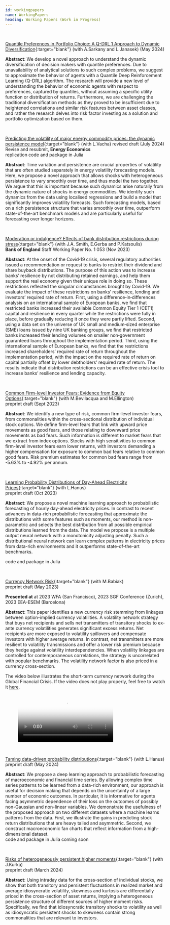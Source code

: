 ```yaml
---
id: workingpapers
name: WorkingPapers
heading: Working Papers (Work in Progress)
---
```


<!--- USAGE: JUST FILL AND ADD THIS

[NAZEV](LINK){:target="blank"} (with COAUTHORS)<br/>
**JOURNALNAME** (YEAR), CITATION, <a href="LINKDOI" target="blank"><i class="ai ai-doi ai"></i></a>
code and package <a href="LINKCODE" target="blank"><i class="fas fa-keyboard"></i></a>
<br/>
-->

<br/>

[Quantile Preferences in Portfolio Choice: A Q-DRL 1 Approach to Dynamic Diversification](https://ideas.repec.org/p/fau/wpaper/wp2024_21.html){:target="blank"} (with A.Sarkany and L.Janasek) (May 2024)<br/>

**Abstract**: We develop a novel approach to understand the dynamic diversification of decision makers with quantile preferences. Due to unavailability of analytical solutions to such complex problems, we suggest to approximate the behavior of agents with a Quantile Deep Reinforcement Learning (Q-DRL) algorithm. The research will provide a new level of understanding the behavior of economic agents with respect to preferences, captured by quantiles, without assuming a specific utility function or distribution of returns. Furthermore, we are challenging the traditional diversification methods as they proved to be insufficient due to heightened correlations and similar risk features between asset classes, and rather the research delves into risk factor investing as a solution and portfolio optimization based on them.

<br/>

[Predicting the volatility of major energy commodity prices: the dynamic persistence model](https://ideas.repec.org/p/arx/papers/2402.01354.html){:target="blank"} (with L.Vacha) revised draft (July 2024)<br/>Revise and resubmit, **Energy Economics**<br/>
replication code and package in Julia <a href="https://github.com/barunik/tvPersistence.jl" target="blank"><i class="fas fa-keyboard"></i></a><br/>

**Abstract**: Time variation and persistence are crucial properties of volatility that are often studied separately in energy volatility forecasting models. Here, we propose a novel approach that allows shocks with heterogeneous persistence to vary smoothly over time, and thus model the two together. We argue that this is important because such dynamics arise naturally from the dynamic nature of shocks in energy commodities. We identify such dynamics from the data using localised regressions and build a model that significantly improves volatility forecasts. Such forecasting models, based on a rich persistence structure that varies smoothly over time, outperform state-of-the-art benchmark models and are particularly useful for forecasting over longer horizons.

<br/>

[Moderation or indulgence? Effects of bank distribution restrictions during stress](https://ideas.repec.org/p/boe/boeewp/1053.html){:target="blank"} (with J.A. Smith, E.Gerba and P.Katsoulis)<br/>
**Bank of England** Staff Working Paper No. 1 053 (Nov 2023)<br/>

**Abstract**: At the onset of the Covid‑19 crisis, several regulatory authorities issued a recommendation or request to banks to restrict their dividend and share buyback distributions. The purpose of this action was to increase banks’ resilience by not distributing retained earnings, and help them support the real economy given their unique role in doing so. These restrictions reflected the singular circumstances brought by Covid‑19. We evaluate the impact of these restrictions on banks’ resilience, lending and investors’ required rate of return. First, using a difference‑in‑differences analysis on an international sample of European banks, we find that restricted banks increased their available Common Equity Tier 1 (CET1) capital and resilience in every quarter while the restrictions were fully in place, before gradually reducing it once they were partly lifted. Second, using a data set on the universe of UK small and medium‑sized enterprise (SME) loans issued by nine UK banking groups, we find that restricted banks increased their lending volumes on smaller non‑government guaranteed loans throughout the implementation period. Third, using the international sample of European banks, we find that the restrictions increased shareholders’ required rate of return throughout the implementation period, with the impact on the required rate of return on capital partially offset by lower debtholders’ required rate of return. The results indicate that distribution restrictions can be an effective crisis tool to increase banks’ resilience and lending capacity.

<br/>

[Common Firm-level Investor Fears: Evidence from Equity Options](https://ideas.repec.org/p/arx/papers/2309.03968.html){:target="blank"} (with M.Bevilacqua and M.Ellington)<br/>
preprint draft (Sept 2023)<br/>

**Abstract**: We identify a new type of risk, common firm-level investor fears, from commonalities within the cross-sectional distribution of individual stock options. We define firm-level fears that link with upward price movements as good fears, and those relating to downward price movements as bad fears.  Such information is different to market fears that we extract from index options. Stocks with high sensitivities to common firm-level investor fears earn lower returns, with investors demanding a higher compensation for exposure to common bad fears relative to common good fears. Risk premium estimates for common bad fears range from -5.63% to -4.92% per annum.

<br/>


[Learning Probability Distributions of Day-Ahead Electricity Prices](https://ideas.repec.org/p/arx/papers/2310.02867.html){:target="blank"} (with L.Hanus)<br/>
preprint draft (Oct 2023)<br/>

**Abstract**: We propose a novel machine learning approach to probabilistic forecasting of hourly day-ahead electricity prices. In contrast to recent advances in data-rich probabilistic forecasting that approximate the distributions with some features such as moments, our method is non-parametric and selects the best distribution from all possible empirical distributions learned from the data. The model we propose is a multiple output neural network with a monotonicity adjusting penalty. Such a distributional neural network can learn complex patterns in electricity prices from data-rich environments and it outperforms state-of-the-art benchmarks.<br/>

code and package in Julia <a href="https://github.com/luboshanus/DistrNNEnergy.jl" target="blank"><i class="fas fa-keyboard"></i></a>

<br/>


[Currency Network Risk](https://ideas.repec.org/p/arx/papers/2101.09738.html){:target="blank"} (with M.Babiak)<br/>
preprint draft (May 2023)<br/>

**Presented at** at 2023 WFA (San Francisco), 2023 SGF Conference (Zurich), 2023 EEA-ESEM (Barcelona) <br/>

**Abstract**: This paper identifies a new currency risk stemming from linkages between option-implied currency volatilities. A volatility network strategy that buys net recipients and sells net transmitters of transitory shocks to ex-ante currency volatilities generates significant excess returns. Net recipients are more exposed to volatility spillovers and compensate investors with higher average returns. In contrast, net transmitters are more resilient to volatility transmissions and offer a lower risk premium because they hedge against volatility interdependencies. When volatility linkages are controlled for contemporaneous correlations, the strategy is uncorrelated with popular benchmarks. The volatility network factor is also priced in a currency cross-section.<br/>

The video below illustrates the short-term currency network during the Global Financial Crisis. If the video does not play properly, feel free to watch it [here](https://www.google.com/url?q=https%3A%2F%2Fwww.dropbox.com%2Fs%2Fbg6uk6prpodwnuj%2FCurrency%2520Network.mp4%3Fdl%3D0&sa=D&sntz=1&usg=AFQjCNEc2H1o7Yen4A_u-iPJZ7qFZOy1PQ).

<!-- blank line -->
<figure class="video_container">
  <video controls="true" poster="assets/files/currency_net_2.pdf">
    <source src="https://dl.dropboxusercontent.com/s/bg6uk6prpodwnuj/Currency%20Network.mp4?dl=0" type="video/mp4">
  </video>
</figure>
<!-- blank line -->

<br/>

[Taming data-driven probability distributions](https://ideas.repec.org/p/arx/papers/2204.06848.html){:target="blank"} (with L.Hanus)<br/>
preprint draft (May 2024)<br/>

**Abstract**: We propose a deep learning approach to probabilistic forecasting of macroeconomic and financial time series. By allowing complex time series patterns to be learned from a data-rich environment, our approach is useful for decision making that depends on the uncertainty of a large number of economic outcomes. In particular, it is informative for agents facing asymmetric dependence of their loss on the outcomes of possibly non-Gaussian and non-linear variables. We demonstrate the usefulness of the proposed approach on two different datasets where a machine learns patterns from the data. First, we illustrate the gains in predicting stock return distributions that are heavy tailed and asymmetric. Second, we construct macroeconomic fan charts that reflect information from a high-dimensional dataset.  <br/>
code and package in Julia coming soon


<br/>

[Risks of heterogeneously persistent higher moments](https://ideas.repec.org/p/arx/papers/2104.04264.html){:target="blank"} (with J.Kurka)<br/>
preprint draft (March 2024)<br/>

**Abstract**: Using intraday data for the cross-section of individual stocks, we show that both transitory and persistent fluctuations in realized market and average idiosyncratic volatility, skewness and kurtosis are differentially priced in the cross-section of asset returns, implying a heterogeneous persistence structure of different sources of higher moment risks. Specifically, we find that idiosyncratic transitory shocks to volatility as well as idiosyncratic persistent shocks to skewness contain strong commonalities that are relevant to investors. <br/>

<br/>
